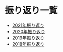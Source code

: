 振り返り一覧
===
* [2021年振り返り](2021.md)
* [2020年振り返り](2020.md)
* [2019年振り返り](2019.md)
* [2018年振り返り](2018.md)
